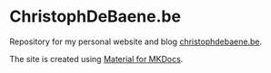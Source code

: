 # ChristophDeBaene.be

Repository for my personal website and blog [christophdebaene.be](http://christophdebaene.be).

The site is created using [Material for MKDocs](https://squidfunk.github.io/mkdocs-material/).